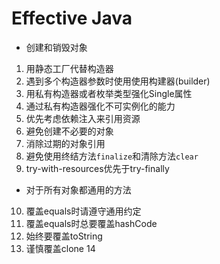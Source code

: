 # Effective Java

- 创建和销毁对象

1. 用静态工厂代替构造器
2. 遇到多个构造器参数时使用使用构建器(builder)
3. 用私有构造器或者枚举类型强化Single属性
4. 通过私有构造器强化不可实例化的能力
5. 优先考虑依赖注入来引用资源
6. 避免创建不必要的对象
7. 消除过期的对象引用
8. 避免使用终结方法`finalize`和清除方法`clear`
9. try-with-resources优先于try-finally

- 对于所有对象都通用的方法

10. 覆盖equals时请遵守通用约定
11. 覆盖equals时总要覆盖hashCode
12. 始终要覆盖toString
13. 谨慎覆盖clone
14 